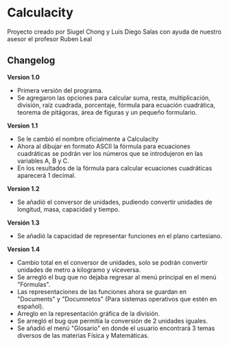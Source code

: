 # Calculacity

Proyecto creado por Siugel Chong y Luis Diego Salas con ayuda de nuestro asesor el profesor Ruben Leal

## Changelog

**Version 1.0**

- Primera versión del programa.
- Se agregaron las opciones para calcular suma, resta, multiplicación, división, raíz cuadrada, porcentaje, fórmula para ecuación cuadrática, teorema de pitágoras, área de figuras y un pequeño formulario.

**Version 1.1**

- Se le cambió el nombre oficialmente a Calculacity
- Ahora al dibujar en formato ASCII la fórmula para ecuaciones cuadráticas se podrán ver los números que se introdujeron en las variables A, B y C.
- En los resultados de la fórmula para calcular ecuaciones cuadráticas aparecerá 1 decimal.

**Version 1.2**

- Se añadió el conversor de unidades, pudiendo convertir unidades de longitud, masa, capacidad y tiempo.

**Versión 1.3**

- Se añadió la capacidad de representar funciones en el plano cartesiano.

**Version 1.4**

- Cambio total en el conversor de unidades, solo se podrán convertir unidades de metro a kilogramo y viceversa.
- Se arregló el bug que no dejaba regresar al menú principal en el menú "Fórmulas".
- Las representaciones de las funciones ahora se guardan en "Documents" y "Documnetos" (Para sistemas operativos que estén en español).
- Arreglo en la representación gráfica de la división.
- Se arregló el bug que permitía la conversión de 2 unidades iguales.
- Se añadió el menú "Glosario" en donde el usuario encontrará 3 temas diversos de las materias Física y Matemáticas.
